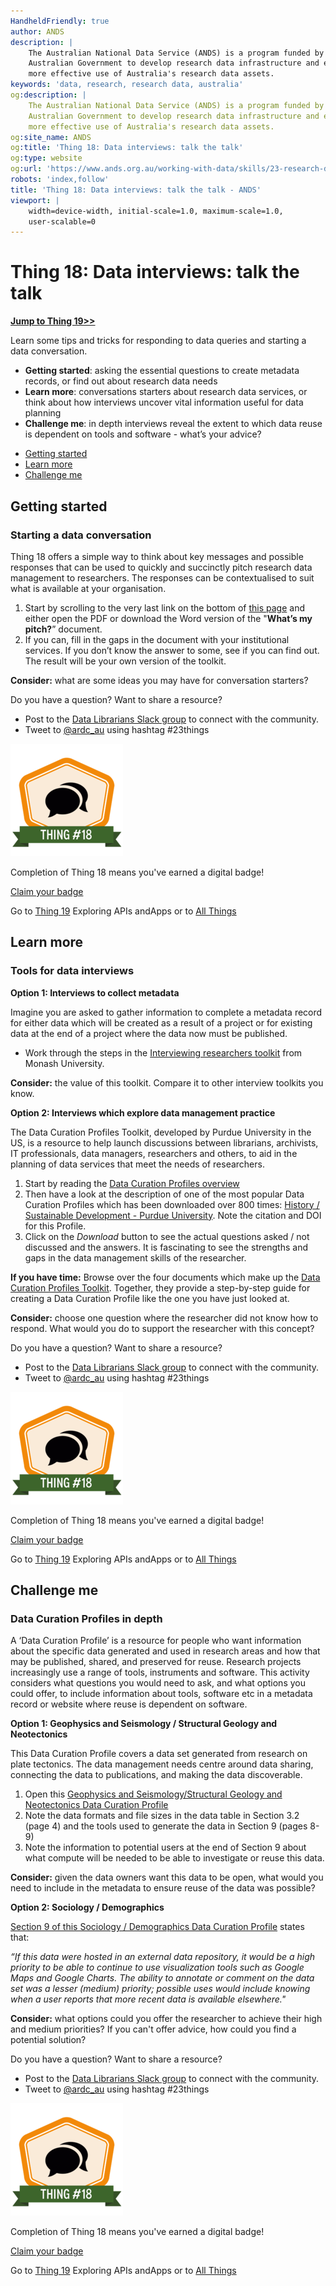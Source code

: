 ```yaml
---
HandheldFriendly: true
author: ANDS
description: |
    The Australian National Data Service (ANDS) is a program funded by the
    Australian Government to develop research data infrastructure and enable
    more effective use of Australia's research data assets.
keywords: 'data, research, research data, australia'
og:description: |
    The Australian National Data Service (ANDS) is a program funded by the
    Australian Government to develop research data infrastructure and enable
    more effective use of Australia's research data assets.
og:site_name: ANDS
og:title: 'Thing 18: Data interviews: talk the talk'
og:type: website
og:url: 'https://www.ands.org.au/working-with-data/skills/23-research-data-things/all23/thing-18'
robots: 'index,follow'
title: 'Thing 18: Data interviews: talk the talk - ANDS'
viewport: |
    width=device-width, initial-scale=1.0, maximum-scale=1.0,
    user-scalable=0
---
```


# Thing 18: Data interviews: talk the talk

**[Jump to Thing 19&gt;&gt;](thing-19.md)**

Learn some tips and tricks for responding to data queries and starting a
data conversation.

-   **Getting started**: asking the essential questions to create
    metadata records, or find out about research data needs
-   **Learn more**: conversations starters about research data services,
    or think about how interviews uncover vital information useful for
    data planning
-   **Challenge me**: in depth interviews reveal the extent to which
    data reuse is dependent on tools and software - what’s your advice?

* [Getting started](#getting-started)
* [Learn more](#learn-more)
* [Challenge me](#challenge-me)

## Getting started 
### Starting a data conversation

Thing 18 offers a simple way to think about key messages and possible
responses that can be used to quickly and succinctly pitch research data
management to researchers. The responses can be contextualised to suit
what is available at your organisation.

1.  Start by scrolling to the very last link on the bottom of [this
    page](https://www.ands.org.au/working-with-data/data-management/overview/data-management-skills/information-specialists-and-data-librarian-skills)
    and either open the PDF or download the Word version of the
    "**What’s my pitch?**” document.
2.  If you can, fill in the gaps in the document with your institutional
    services. If you don’t know the answer to some, see if you can find
    out. The result will be your own version of the toolkit.

**Consider:** what are some ideas you may have for conversation
starters?

Do you have a question?  Want to share a resource?
- Post to the [Data Librarians Slack group](https://tiny.cc/data-librarians) to connect with the community.
- Tweet to [@ardc_au](https://twitter.com/ARDC_AU) using hashtag #23things

![thing18 credly badge](../images/Badge-thing18.png)

Completion of Thing 18 means you've earned a digital badge!

[Claim your badge](https://credly.com/claim/66865/B99-F2E5-09E)

Go to [Thing 19](thing-19.md "thing 19")
Exploring APIs andApps or to [All Things](index.md)

## Learn more
### Tools for data interviews

**Option 1: Interviews to collect metadata**

Imagine you are asked to gather information to complete a metadata
record for either data which will be created as a result of a project or
for existing data at the end of a project where the data now must be
published.

-   Work through the steps in the [Interviewing researchers
    toolkit](http://www.monash.edu/library/researchdata/resources/interviewing "interviewing researchers toolkit - Monash University")
    from Monash University.

**Consider:** the value of this toolkit. Compare it to other interview
toolkits you know.

**Option 2: Interviews which explore data management practice**

The Data Curation Profiles Toolkit, developed by Purdue University in
the US, is a resource to help launch discussions between librarians,
archivists, IT professionals, data managers, researchers and others, to
aid in the planning of data services that meet the needs of researchers.

1.  Start by reading the [Data Curation Profiles
    overview](https://docs.lib.purdue.edu/dcp/about.html "Data curation profiles overview")
2.  Then have a look at the description of one of the most popular Data
    Curation Profiles which has been downloaded over 800 times: [History
    / Sustainable Development - Purdue
    University](http://docs.lib.purdue.edu/dcp/vol5/iss1/1/ "Purdue University - History/Sustainable development").
    Note the citation and DOI for this Profile.
3.  Click on the *Download* button to see the actual questions asked /
    not discussed and the answers. It is fascinating to see the
    strengths and gaps in the data management skills of the researcher.

**If you have time:** Browse over the four documents which make up the
[Data Curation Profiles
Toolkit](http://docs.lib.purdue.edu/dcptoolkit/ "data curation profiles toolkit").
Together, they provide a step-by-step guide for creating a Data Curation
Profile like the one you have just looked at.

**Consider:** choose one question where the researcher did not know how
to respond. What would you do to support the researcher with this
concept?


Do you have a question?  Want to share a resource?
- Post to the [Data Librarians Slack group](https://tiny.cc/data-librarians) to connect with the community.
- Tweet to [@ardc_au](https://twitter.com/ARDC_AU) using hashtag #23things

![thing18 credly badge](../images/Badge-thing18.png)

Completion of Thing 18 means you've earned a digital badge!

[Claim your badge](https://credly.com/claim/66865/B99-F2E5-09E)

Go to [Thing 19](thing-19.md "thing 19")
Exploring APIs andApps or to [All Things](index.md)

## Challenge me
### Data Curation Profiles in depth

A ‘Data Curation Profile’ is a resource for people who want information
about the specific data generated and used in research areas and how
that may be published, shared, and preserved for reuse. Research
projects increasingly use a range of tools, instruments and software.
This activity considers what questions you would need to ask, and what
options you could offer, to include information about tools, software
etc in a metadata record or website where reuse is dependent on
software.

**Option 1: Geophysics and Seismology / Structural Geology and
Neotectonics**

This Data Curation Profile covers a data set generated from research on
plate tectonics. The data management needs centre around data sharing,
connecting the data to publications, and making the data discoverable.

1.  Open this [Geophysics and Seismology/Structural Geology and
    Neotectonics Data Curation
    Profile](https://docs.lib.purdue.edu/cgi/viewcontent.cgi?referer=&httpsredir=1&article=1027&context=dcp "Data curation profile")
2.  Note the data formats and file sizes in the data table in Section
    3.2 (page 4) and the tools used to generate the data in Section 9
    (pages 8-9)
3.  Note the information to potential users at the end of Section 9
    about what compute will be needed to be able to investigate or reuse
    this data.

**Consider:** given the data owners want this data to be open, what
would you need to include in the metadata to ensure reuse of the data
was possible?

**Option 2: Sociology / Demographics**

[Section 9 of this Sociology / Demographics Data Curation
Profile](http://docs.lib.purdue.edu/cgi/viewcontent.cgi?article=1026&context=dcp)
states that:

*“If this data were hosted in an external data repository, it would be a
high priority to be able to continue to use visualization tools such as
Google Maps and Google Charts. The ability to annotate or comment on the
data set was a lesser (medium) priority; possible uses would include
knowing when a user reports that more recent data is available
elsewhere."*

**Consider:** what options could you offer the researcher to achieve
their high and medium priorities? If you can't offer advice, how could
you find a potential solution?


Do you have a question?  Want to share a resource?
- Post to the [Data Librarians Slack group](https://tiny.cc/data-librarians) to connect with the community.
- Tweet to [@ardc_au](https://twitter.com/ARDC_AU) using hashtag #23things

![thing18 credly badge](../images/Badge-thing18.png)

Completion of Thing 18 means you've earned a digital badge!

[Claim your badge](https://credly.com/claim/66865/B99-F2E5-09E)

Go to [Thing 19](thing-19.md "thing 19")
Exploring APIs andApps or to [All Things](index.md)
